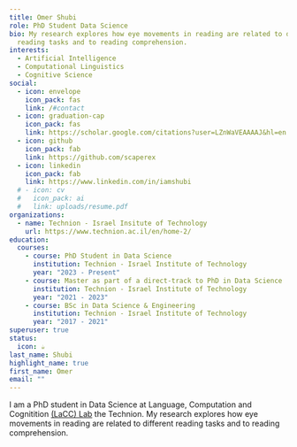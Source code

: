 ```yaml
---
title: Omer Shubi
role: PhD Student Data Science 
bio: My research explores how eye movements in reading are related to different
  reading tasks and to reading comprehension.
interests:
  - Artificial Intelligence
  - Computational Linguistics
  - Cognitive Science
social:
  - icon: envelope
    icon_pack: fas
    link: /#contact
  - icon: graduation-cap
    icon_pack: fas
    link: https://scholar.google.com/citations?user=LZnWaVEAAAAJ&hl=en
  - icon: github
    icon_pack: fab
    link: https://github.com/scaperex
  - icon: linkedin
    icon_pack: fab
    link: https://www.linkedin.com/in/iamshubi
  # - icon: cv
  #   icon_pack: ai
  #   link: uploads/resume.pdf
organizations:
  - name: Technion - Israel Insitute of Technology
    url: https://www.technion.ac.il/en/home-2/
education:
  courses:
    - course: PhD Student in Data Science
      institution: Technion - Israel Institute of Technology
      year: "2023 - Present"
    - course: Master as part of a direct-track to PhD in Data Science
      institution: Technion - Israel Institute of Technology
      year: "2021 - 2023"
    - course: BSc in Data Science & Engineering
      institution: Technion - Israel Institute of Technology
      year: "2017 - 2021"
superuser: true
status:
  icon: ☕️
last_name: Shubi
highlight_name: true
first_name: Omer
email: ""
---
```

I am a PhD student in Data Science at Language, Computation and Cognitition [(LaCC) Lab](https://lacclab.github.io/) the Technion. My research explores how eye movements in reading are related to different reading tasks and to reading comprehension.
